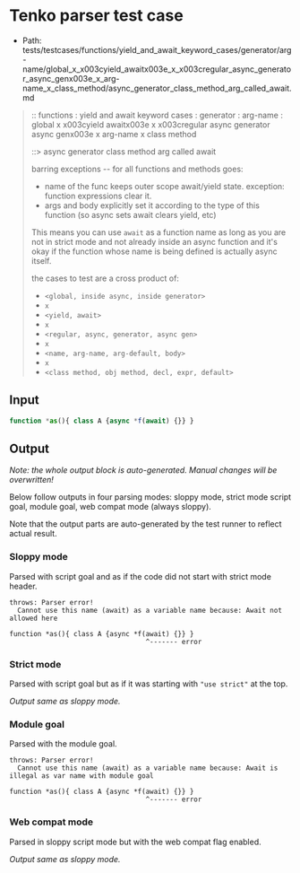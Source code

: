 # Tenko parser test case

- Path: tests/testcases/functions/yield_and_await_keyword_cases/generator/arg-name/global_x_x003cyield_awaitx003e_x_x003cregular_async_generator_async_genx003e_x_arg-name_x_class_method/async_generator_class_method_arg_called_await.md

> :: functions : yield and await keyword cases : generator : arg-name : global x x003cyield awaitx003e x x003cregular async generator async genx003e x arg-name x class method
>
> ::> async generator class method arg called await
>
> barring exceptions -- for all functions and methods goes:
>
> - name of the func keeps outer scope await/yield state. exception: function expressions clear it.
> - args and body explicitly set it according to the type of this function (so async sets await clears yield, etc)
>
> This means you can use `await` as a function name as long as you are not in strict mode and not already inside an async function and it's okay if the function whose name is being defined is actually async itself.
>
> the cases to test are a cross product of:
>
> - `<global, inside async, inside generator>` 
> - `x` 
> - `<yield, await>`
> - `x` 
> - `<regular, async, generator, async gen>`
> - `x` 
> - `<name, arg-name, arg-default, body>`
> - `x`
> - `<class method, obj method, decl, expr, default>`

## Input

`````js
function *as(){ class A {async *f(await) {}} }
`````

## Output

_Note: the whole output block is auto-generated. Manual changes will be overwritten!_

Below follow outputs in four parsing modes: sloppy mode, strict mode script goal, module goal, web compat mode (always sloppy).

Note that the output parts are auto-generated by the test runner to reflect actual result.

### Sloppy mode

Parsed with script goal and as if the code did not start with strict mode header.

`````
throws: Parser error!
  Cannot use this name (await) as a variable name because: Await not allowed here

function *as(){ class A {async *f(await) {}} }
                                  ^------- error
`````

### Strict mode

Parsed with script goal but as if it was starting with `"use strict"` at the top.

_Output same as sloppy mode._

### Module goal

Parsed with the module goal.

`````
throws: Parser error!
  Cannot use this name (await) as a variable name because: Await is illegal as var name with module goal

function *as(){ class A {async *f(await) {}} }
                                  ^------- error
`````


### Web compat mode

Parsed in sloppy script mode but with the web compat flag enabled.

_Output same as sloppy mode._
